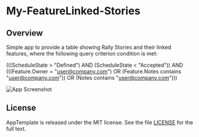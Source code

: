 My-FeatureLinked-Stories
=========================

## Overview
Simple app to provide a table showing Rally Stories and their linked features, where the following query criterion condition is met:

(((ScheduleState > "Defined") AND (ScheduleState < "Accepted")) AND (((Feature.Owner = "user@company.com") OR (Feature.Notes contains "user@company.com")) OR (Notes contains "user@company.com")))

![App Screenshot](https://raw.github.com/markwilliams970/My-FeatureLinked-Stories/master/img/screenshot.png)

## License

AppTemplate is released under the MIT license.  See the file [LICENSE](https://raw.github.com/RallyApps/AppTemplate/master/LICENSE) for the full text.

